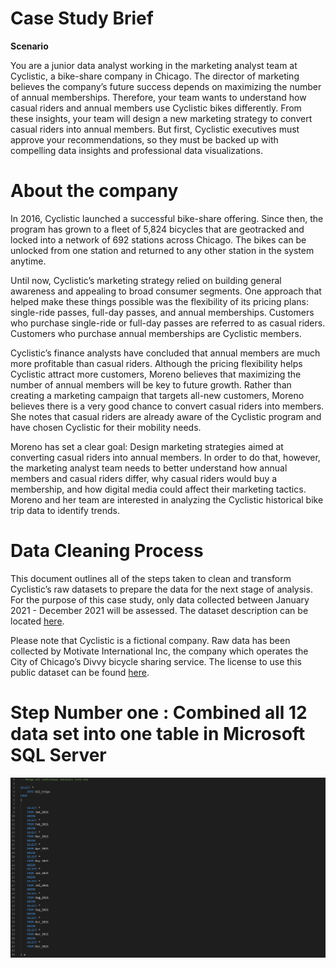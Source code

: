 # Case Study Brief
**Scenario**

You are a junior data analyst working in the marketing analyst team at Cyclistic, a bike-share company in Chicago. The director of marketing believes the company’s future success depends on maximizing the number of annual memberships. Therefore, your team wants to understand how casual riders and annual members use Cyclistic bikes differently. From these insights, your team will design a new marketing strategy to convert casual riders into annual members. But first, Cyclistic executives must approve your recommendations, so they must be backed up with compelling data insights and professional data visualizations.

# About the company

In 2016, Cyclistic launched a successful bike-share offering. Since then, the program has grown to a fleet of 5,824 bicycles that are geotracked and locked into a network of 692 stations across Chicago. The bikes can be unlocked from one station and returned to any other station in the system anytime.

Until now, Cyclistic’s marketing strategy relied on building general awareness and appealing to broad consumer segments. One approach that helped make these things possible was the flexibility of its pricing plans: single-ride passes, full-day passes, and annual memberships. Customers who purchase single-ride or full-day passes are referred to as casual riders. Customers who purchase annual memberships are Cyclistic members.

Cyclistic’s finance analysts have concluded that annual members are much more profitable than casual riders. Although the pricing flexibility helps Cyclistic attract more customers, Moreno believes that maximizing the number of annual members will be key to future growth. Rather than creating a marketing campaign that targets all-new customers, Moreno believes there is a very good chance to convert casual riders into members. She notes that casual riders are already aware of the Cyclistic program and have chosen Cyclistic for their mobility needs.

Moreno has set a clear goal: Design marketing strategies aimed at converting casual riders into annual members. In order to do that, however, the marketing analyst team needs to better understand how annual members and casual riders differ, why casual riders would buy a membership, and how digital media could affect their marketing tactics. Moreno and her team are interested in analyzing the Cyclistic historical bike trip data to identify trends.

# Data Cleaning Process 

This document outlines all of the steps taken to clean and transform Cyclistic’s raw datasets to prepare the data for the next stage of analysis. For the purpose of this case study, only data collected between January 2021 - December 2021 will be assessed. The dataset description can be located [here](https://ride.divvybikes.com/system-data).

Please note that Cyclistic is a fictional company. Raw data has been collected by Motivate International Inc, the company which operates the City of Chicago’s Divvy bicycle sharing service. The license to use this public dataset can be found [here](https://ride.divvybikes.com/data-license-agreement).

# Step Number one : Combined all 12 data set into one table in Microsoft SQL Server
![alt text](https://github.com/yonathanlopez/Yonathan_Portfolio/blob/main/Images/MergingDataSQL.PNG?raw=true "Logo Title Text 1")



